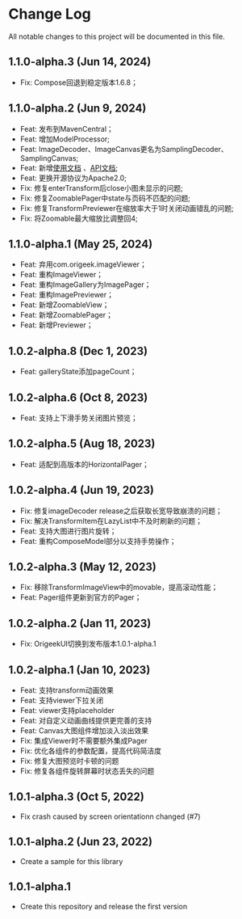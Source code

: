 # **Change Log**
All notable changes to this project will be documented in this file. 


## 1.1.0-alpha.3 (Jun 14, 2024)
- Fix: Compose回退到稳定版本1.6.8；

## 1.1.0-alpha.2 (Jun 9, 2024)
- Feat: 发布到MavenCentral；
- Feat: 增加ModelProcessor;
- Feat: ImageDecoder、ImageCanvas更名为SamplingDecoder、SamplingCanvas;
- Feat: 新增[使用文档](https://jvziyaoyao.github.io/scale/) 、[API文档](https://jvziyaoyao.github.io/scale/reference/);
- Feat: 更换开源协议为Apache2.0;
- Fix: 修复enterTransform后close小图未显示的问题;
- Fix: 修复ZoomablePager中state与页码不匹配的问题;
- Fix: 修复TransformPreviewer在缩放率大于1时关闭动画错乱的问题;
- Fix: 将Zoomable最大缩放比调整回4;

## 1.1.0-alpha.1 (May 25, 2024)
- Feat: 弃用com.origeek.imageViewer；
- Feat: 重构ImageViewer；
- Feat: 重构ImageGallery为ImagePager；
- Feat: 重构ImagePreviewer；
- Feat: 新增ZoomableView；
- Feat: 新增ZoomablePager；
- Feat: 新增Previewer；

## 1.0.2-alpha.8 (Dec 1, 2023)
- Feat: galleryState添加pageCount；

## 1.0.2-alpha.6 (Oct 8, 2023)
- Feat: 支持上下滑手势关闭图片预览；

## 1.0.2-alpha.5 (Aug 18, 2023)
- Feat: 适配到高版本的HorizontalPager；
 
## 1.0.2-alpha.4 (Jun 19, 2023)
- Fix: 修复imageDecoder release之后获取长宽导致崩溃的问题；
- Fix: 解决TransformItem在LazyList中不及时刷新的问题；
- Feat: 支持大图进行图片旋转；
- Feat: 重构ComposeModel部分以支持手势操作；

## 1.0.2-alpha.3 (May 12, 2023)
- Fix: 移除TransformImageView中的movable，提高滚动性能；
- Feat: Pager组件更新到官方的Pager；

## 1.0.2-alpha.2 (Jan 11, 2023)
- Fix: OrigeekUI切换到发布版本1.0.1-alpha.1

## 1.0.2-alpha.1 (Jan 10, 2023)
- Feat: 支持transform动画效果
- Feat: 支持viewer下拉关闭
- Feat: viewer支持placeholder
- Feat: 对自定义动画曲线提供更完善的支持
- Feat: Canvas大图组件增加淡入淡出效果
- Fix: 集成Viewer时不需要额外集成Pager
- Fix: 优化各组件的参数配置，提高代码简洁度
- Fix: 修复大图预览时卡顿的问题
- Fix: 修复各组件旋转屏幕时状态丢失的问题

## 1.0.1-alpha.3 (Oct 5, 2022)
- Fix crash caused by screen orientationn changed (#7)

## 1.0.1-alpha.2 (Jun 23, 2022)
- Create a sample for this library

## 1.0.1-alpha.1 
- Create this repository and release the first version
